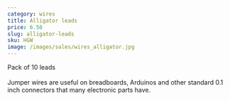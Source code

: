 ```yaml
---
category: wires
title: Alligator leads
price: 6.50
slug: alligator-leads
sku: HGW
image: /images/sales/wires_alligator.jpg
---
```

Pack of 10 leads
<br><br>Jumper wires are useful on breadboards, Arduinos and other standard 0.1 inch connectors that many electronic parts have.

